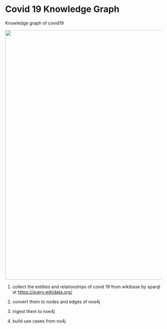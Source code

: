 # Covid 19 Knowledge Graph
Knowledge graph of covid19

<img src="https://github.com/gaoyuanliang/covid_knowledge_graph/raw/master/kgcv.png" width="800">

1. collect the entities and relationships of covid 19 from wikibase by sparql  at https://query.wikidata.org/

2. convert them to nodes and edges of noe4j

3. ingest them to noe4j

4. build use cases from no4j 

